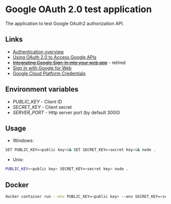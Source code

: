 # Google OAuth 2.0 test application
The application to test Google OAuth2 authorization API.

## Links
- [Authentication overview](https://cloud.google.com/docs/authentication)
- [Using OAuth 2.0 to Access Google APIs](https://developers.google.com/identity/protocols/oauth2)
- ~~[Integrating Google Sign-In into your web app](https://developers.google.com/identity/sign-in/web/sign-in)~~ - retired
- [Sign In with Google for Web](https://developers.google.com/identity/gsi/web/guides/overview)
- [Google Cloud Platform Credentials](https://console.cloud.google.com/apis/credentials)

## Environment variables
- *PUBLIC_KEY* - Client ID
- *SECRET_KEY* - Client secret
- *SERVER_PORT* - Http server port (by default 3000)

## Usage

- Windows:
```bash
SET PUBLIC_KEY=<public key>&& SET SECRET_KEY=<secret key>&& node .
```

- Unix:
```bash
PUBLIC_KEY=<public key> SECRET_KEY=<secret key> node .
```

## Docker

```bash
docker container run --env PUBLIC_KEY=<public key> --env SECRET_KEY=<secret key> -d -p 3000:3000 mclaud53/oauth2-google-test
```
